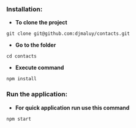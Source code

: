 ### Installation:

- **To clone the project**

```
git clone git@github.com:djmaluy/contacts.git
```

- **Go to the folder**

```
cd contacts
```

- **Execute command**

```
npm install
```

### Run the application:

- **For quick application run use this command**

```
npm start
```
